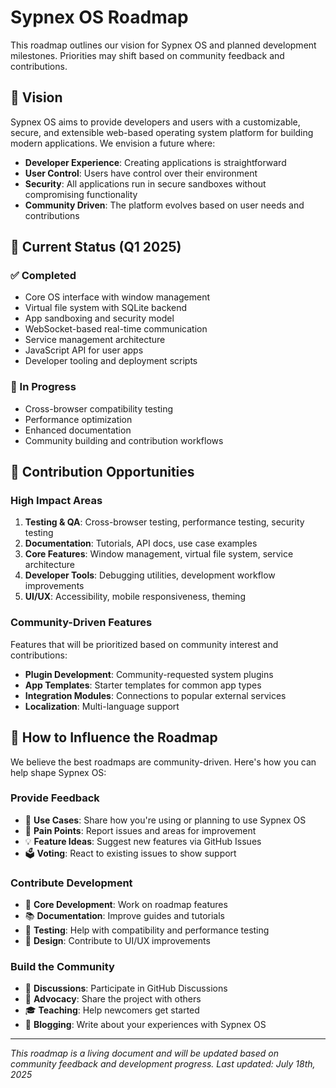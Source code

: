 # Sypnex OS Roadmap

This roadmap outlines our vision for Sypnex OS and planned development milestones. Priorities may shift based on community feedback and contributions.

## 🎯 Vision

Sypnex OS aims to provide developers and users with a customizable, secure, and extensible web-based operating system platform for building modern applications. We envision a future where:

- **Developer Experience**: Creating applications is straightforward 
- **User Control**: Users have control over their environment
- **Security**: All applications run in secure sandboxes without compromising functionality
- **Community Driven**: The platform evolves based on user needs and contributions

## 🚀 Current Status (Q1 2025)

### ✅ Completed
- Core OS interface with window management
- Virtual file system with SQLite backend
- App sandboxing and security model
- WebSocket-based real-time communication
- Service management architecture
- JavaScript API for user apps
- Developer tooling and deployment scripts

### 🔄 In Progress
- Cross-browser compatibility testing
- Performance optimization
- Enhanced documentation
- Community building and contribution workflows


## 🎯 Contribution Opportunities

### High Impact Areas
1. **Testing & QA**: Cross-browser testing, performance testing, security testing
2. **Documentation**: Tutorials, API docs, use case examples
3. **Core Features**: Window management, virtual file system, service architecture
4. **Developer Tools**: Debugging utilities, development workflow improvements
5. **UI/UX**: Accessibility, mobile responsiveness, theming

### Community-Driven Features
Features that will be prioritized based on community interest and contributions:
- **Plugin Development**: Community-requested system plugins
- **App Templates**: Starter templates for common app types
- **Integration Modules**: Connections to popular external services
- **Localization**: Multi-language support

## 🤝 How to Influence the Roadmap

We believe the best roadmaps are community-driven. Here's how you can help shape Sypnex OS:

### Provide Feedback
- 📝 **Use Cases**: Share how you're using or planning to use Sypnex OS
- 🐛 **Pain Points**: Report issues and areas for improvement
- 💡 **Feature Ideas**: Suggest new features via GitHub Issues
- 🗳️ **Voting**: React to existing issues to show support

### Contribute Development
- 🔧 **Core Development**: Work on roadmap features
- 📚 **Documentation**: Improve guides and tutorials
- 🧪 **Testing**: Help with compatibility and performance testing
- 🎨 **Design**: Contribute to UI/UX improvements

### Build the Community
- 💬 **Discussions**: Participate in GitHub Discussions
- 📢 **Advocacy**: Share the project with others
- 🎓 **Teaching**: Help newcomers get started
- 📝 **Blogging**: Write about your experiences with Sypnex OS

---

*This roadmap is a living document and will be updated based on community feedback and development progress. Last updated: July 18th, 2025*
